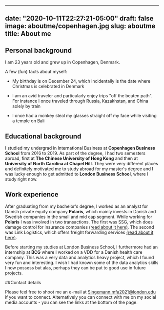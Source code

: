   ---
date: "2020-10-11T22:27:21-05:00"
draft: false
image: aboutme/copenhagen.jpg
slug: aboutme
title: About me
---

## Personal background
I am 23 years old and grew up in Copenhagen, Denmark.

A few (fun) facts about myself:

* My birthday is on December 24, which incidentally is the date where Christmas is celebrated in Denmark

* I am an avid traveler and particularly enjoy trips "off the beaten path". For instance I once traveled through Russia, Kazakhstan, and China solely by train

* I once had a monkey steal my glasses straight off my face while visiting a temple on Bali

## Educational background
I studied my undergrad in International Business at **Copenhagen Business School** from 2016 to 2019. As part of the degree, I had two semesters abroad, first at **The Chinese University of Hong Kong** and then at **University of North Carolina at Chapel Hill**. They were very different places and definitely motivated me to study abroad for my master's degree and I was lucky enough to get admitted to **London Business School**, where I study right now.


## Work experience
After graduating from my bachelor's degree, I worked as an analyst for Danish private equity company **Polaris**, which mainly invests in Danish and Swedish companies in the small and mid cap segment. While working for **Polaris** I was involved in two transactions. The first was SSG, which does damage control for insurance companies [(read about it here)](http://polarisequity.dk/wp-content/uploads/2019/10/Polaris-acquires-SSG.pdf). The second was Link Logistics, which offers freight forwarding services [(read about it here)](http://polarisequity.dk/wp-content/uploads/2019/12/Link-English.pdf).

Before starting my studies at London Business School, I furthermore had an internship at **BCG** where I worked on a VDD for a Danish health care company. This was a very data and analytics heavy project, which I found very fun and interesting. I wish I had known some of the data analytics skills I now possess but alas, perhaps they can be put to good use in future projects.

##Contact details

Please feel free to shoot me an e-mail at Singemann.mfa2021@london.edu if you want to connect. Alternatively you can connect with me on my social media accounts - you can see the links at the bottom of the page.